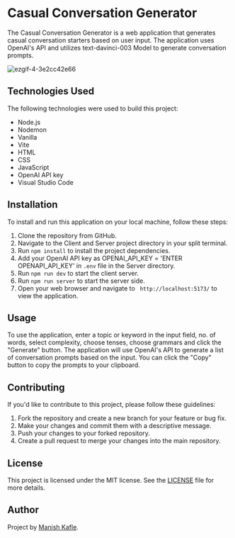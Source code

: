 # Casual Conversation Generator

The Casual Conversation Generator is a web application that generates casual conversation starters based on user input. The application uses OpenAI's API and utilizes text-davinci-003 Model to generate conversation prompts.

![ezgif-4-3e2cc42e66](https://user-images.githubusercontent.com/22991408/229435546-f1b89605-3c08-4a9e-aad9-2efddcb0fe46.gif)

## Technologies Used

The following technologies were used to build this project:

- Node.js
- Nodemon
- Vanilla
- Vite
- HTML
- CSS
- JavaScript
- OpenAI API key
- Visual Studio Code

## Installation

To install and run this application on your local machine, follow these steps:

1. Clone the repository from GitHub.
2. Navigate to the Client and Server project directory in your split terminal.
3. Run `npm install` to install the project dependencies.
4. Add your OpenAI API key as OPENAI_API_KEY = 'ENTER OPENAPI_API_KEY' in `.env` file in the Server directory.
5. Run `npm run dev` to start the client server.
6. Run `npm run server` to start the server side.
6. Open your web browser and navigate to ` http://localhost:5173/` to view the application.

## Usage

To use the application, enter a topic or keyword in the input field, no. of words, select complexity, choose tenses, choose grammars and click the "Generate" button. 
The application will use OpenAI's API to generate a list of conversation prompts based on the input. 
You can click the "Copy" button to copy the prompts to your clipboard.

## Contributing

If you'd like to contribute to this project, please follow these guidelines:

1. Fork the repository and create a new branch for your feature or bug fix.
2. Make your changes and commit them with a descriptive message.
3. Push your changes to your forked repository.
4. Create a pull request to merge your changes into the main repository.

## License

This project is licensed under the MIT license. See the [LICENSE](LICENSE) file for more details.

## Author
Project by [Manish Kafle](https://github.com/k4fledmanish).